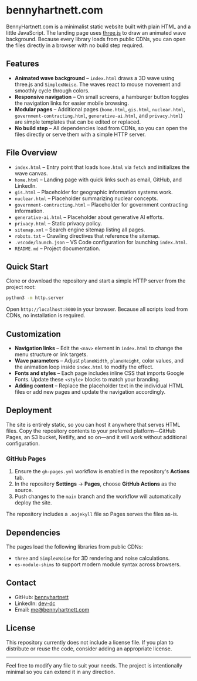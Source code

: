 # bennyhartnett.com

BennyHartnett.com is a minimalist static website built with plain HTML and a little JavaScript. The landing page uses [three.js](https://threejs.org/) to draw an animated wave background. Because every library loads from public CDNs, you can open the files directly in a browser with no build step required.

## Features

- **Animated wave background** &ndash; `index.html` draws a 3D wave using three.js and `SimplexNoise`. The waves react to mouse movement and smoothly cycle through colors.
- **Responsive navigation** &ndash; On small screens, a hamburger button toggles the navigation links for easier mobile browsing.
- **Modular pages** &ndash; Additional pages (`home.html`, `gis.html`, `nuclear.html`, `government-contracting.html`, `generative-ai.html`, and `privacy.html`) are simple templates that can be edited or replaced.
- **No build step** &ndash; All dependencies load from CDNs, so you can open the files directly or serve them with a simple HTTP server.

## File Overview

- `index.html` &ndash; Entry point that loads `home.html` via `fetch` and initializes the wave canvas.
- `home.html` &ndash; Landing page with quick links such as email, GitHub, and LinkedIn.
- `gis.html` &ndash; Placeholder for geographic information systems work.
- `nuclear.html` &ndash; Placeholder summarizing nuclear concepts.
- `government-contracting.html` &ndash; Placeholder for government contracting information.
- `generative-ai.html` &ndash; Placeholder about generative AI efforts.
- `privacy.html` &ndash; Static privacy policy.
- `sitemap.xml` &ndash; Search engine sitemap listing all pages.
- `robots.txt` &ndash; Crawling directives that reference the sitemap.
- `.vscode/launch.json` &ndash; VS Code configuration for launching `index.html`.
- `README.md` &ndash; Project documentation.

## Quick Start

Clone or download the repository and start a simple HTTP server from the project root:

```bash
python3 -m http.server
```

Open `http://localhost:8000` in your browser. Because all scripts load from CDNs, no installation is required.

## Customization

- **Navigation links** &ndash; Edit the `<nav>` element in `index.html` to change the menu structure or link targets.
- **Wave parameters** &ndash; Adjust `planeWidth`, `planeHeight`, color values, and the animation loop inside `index.html` to modify the effect.
- **Fonts and styles** &ndash; Each page includes inline CSS that imports Google Fonts. Update these `<style>` blocks to match your branding.
- **Adding content** &ndash; Replace the placeholder text in the individual HTML files or add new pages and update the navigation accordingly.

## Deployment

The site is entirely static, so you can host it anywhere that serves HTML files. Copy the repository contents to your preferred platform&mdash;GitHub Pages, an S3 bucket, Netlify, and so on&mdash;and it will work without additional configuration.

### GitHub Pages

1. Ensure the `gh-pages.yml` workflow is enabled in the repository's **Actions** tab.
2. In the repository **Settings** &rarr; **Pages**, choose **GitHub Actions** as the source.
3. Push changes to the `main` branch and the workflow will automatically deploy the site.

The repository includes a `.nojekyll` file so Pages serves the files as-is.

## Dependencies

The pages load the following libraries from public CDNs:

- `three` and `SimplexNoise` for 3D rendering and noise calculations.
- `es-module-shims` to support modern module syntax across browsers.

## Contact

- GitHub: [bennyhartnett](https://github.com/bennyhartnett)
- LinkedIn: [dev-dc](https://www.linkedin.com/in/dev-dc)
- Email: me@bennyhartnett.com

## License

This repository currently does not include a license file. If you plan to distribute or reuse the code, consider adding an appropriate license.

---

Feel free to modify any file to suit your needs. The project is intentionally minimal so you can extend it in any direction.
